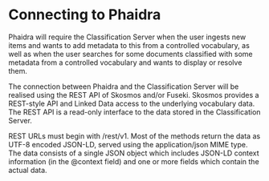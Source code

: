 # Connecting to Phaidra

Phaidra will require the Classification Server when the user ingests new items and wants to add metadata to this from a controlled vocabulary, as well as when the user searches for some documents classified with some metadata from a controlled vocabulary and wants to display or resolve them.

The connection between Phaidra and the Classification Server will be realised using the REST API of Skosmos and/or Fuseki. Skosmos provides a REST-style API and Linked Data access to the underlying vocabulary data. The REST API is a read-only interface to the data stored in the Classification Server. 

REST URLs must begin with /rest/v1. Most of the methods return the data as UTF-8 encoded JSON-LD, served using the application/json MIME type. The data consists of a single JSON object which includes JSON-LD context information (in the @context field) and one or more fields which contain the actual data. 
